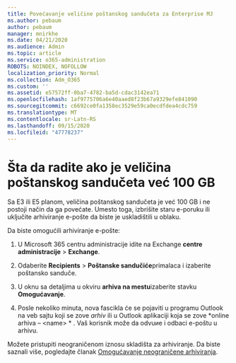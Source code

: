 ```yaml
---
title: Povećavanje veličine poštanskog sandučeta za Enterprise MJ
ms.author: pebaum
author: pebaum
manager: mnirkhe
ms.date: 04/21/2020
ms.audience: Admin
ms.topic: article
ms.service: o365-administration
ROBOTS: NOINDEX, NOFOLLOW
localization_priority: Normal
ms.collection: Adm_O365
ms.custom: ''
ms.assetid: e57572ff-0ba7-4782-ba5d-cdac3142ea71
ms.openlocfilehash: 1af9775706a6e40aaed8f23b67a9329efe841090
ms.sourcegitcommit: c6692ce0fa1358ec3529e59ca0ecdfdea4cdc759
ms.translationtype: MT
ms.contentlocale: sr-Latn-RS
ms.lasthandoff: 09/15/2020
ms.locfileid: "47778237"
---
```

# <a name="what-to-do-if-your-mailbox-size-is-already-100gb"></a>Šta da radite ako je veličina poštanskog sandučeta već 100 GB

Sa E3 ili E5 planom, veličina poštanskog sandučeta je već 100 GB i ne postoji način da ga povećate. Umesto toga, izbrišite staru e-poruku ili uključite arhiviranje e-pošte da biste je uskladištili u oblaku. 
  
Da biste omogućili arhiviranje e-pošte:
  
1. U Microsoft 365 centru administracije idite na Exchange **centre administracije** \> **Exchange**. 
    
2. Odaberite **Recipients** \> **Poštanske sandučiće**primalaca i izaberite poštansko sanduče. 
    
3. U oknu sa detaljima u okviru **arhiva na mestu**izaberite stavku **Omogućavanje**. 
    
4. Posle nekoliko minuta, nova fascikla će se pojaviti u programu Outlook na veb sajtu koji se zove *arhiv* ili u Outlook aplikaciji koja se zove *online arhiva – \<name\> * . Vaš korisnik može da odvuиe i odbaci e-poštu u arhivu. 
    
Možete pristupiti neograničenom iznosu skladišta za arhiviranje. Da biste saznali više, pogledajte članak [Omogućavanje neograničene arhiviranja](https://docs.microsoft.com/microsoft-365/compliance/enable-unlimited-archiving).
  

